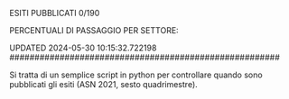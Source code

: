 ESITI PUBBLICATI 0/190 

PERCENTUALI DI PASSAGGIO PER SETTORE:

UPDATED 2024-05-30 10:15:32.722198
###################################################### 

Si tratta di un semplice script in python per controllare quando sono pubblicati gli esiti (ASN 2021, sesto quadrimestre).

